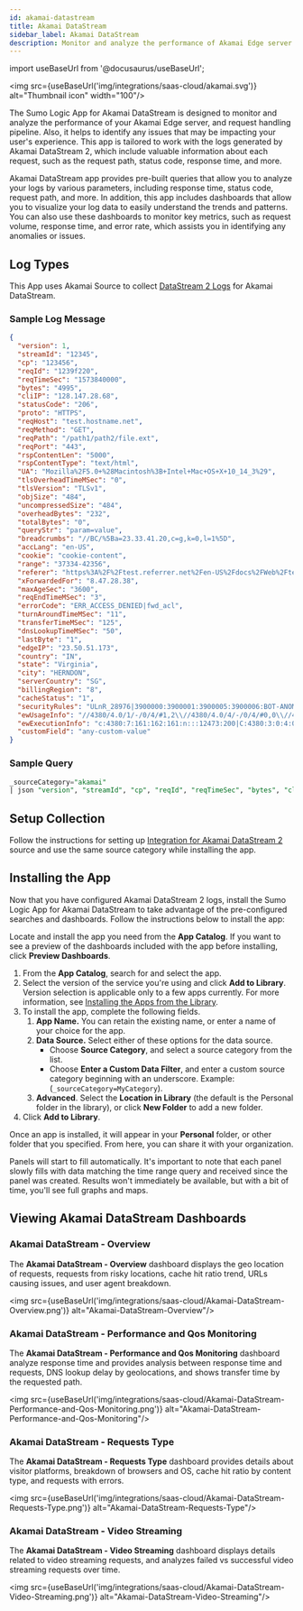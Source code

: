 ```yaml
---
id: akamai-datastream
title: Akamai DataStream
sidebar_label: Akamai DataStream
description: Monitor and analyze the performance of Akamai Edge server.
---
```


import useBaseUrl from '@docusaurus/useBaseUrl';

<img src={useBaseUrl('img/integrations/saas-cloud/akamai.svg')} alt="Thumbnail icon" width="100"/>

The Sumo Logic App for Akamai DataStream is designed to monitor and analyze the performance of your Akamai Edge server, and request handling pipeline. Also, it helps to identify any issues that may be impacting your user's experience. This app is tailored to work with the logs generated by Akamai DataStream 2, which include valuable information about each request, such as the request path, status code, response time, and more. 

Akamai DataStream app provides pre-built queries that allow you to analyze your logs by various parameters, including response time, status code, request path, and more. In addition, this app includes dashboards that allow you to visualize your log data to easily understand the trends and patterns. You can also use these dashboards to monitor key metrics, such as request volume, response time, and error rate, which assists you in identifying any anomalies or issues.

## Log Types

This App uses Akamai Source to collect [DataStream 2 Logs](https://techdocs.akamai.com/datastream2/docs/log-format-1#sample-log-lines) for Akamai DataStream.

### Sample Log Message

```json title="DataStream 2"
{
  "version": 1,
  "streamId": "12345",
  "cp": "123456",
  "reqId": "1239f220",
  "reqTimeSec": "1573840000",
  "bytes": "4995",
  "cliIP": "128.147.28.68",
  "statusCode": "206",
  "proto": "HTTPS",
  "reqHost": "test.hostname.net",
  "reqMethod": "GET",
  "reqPath": "/path1/path2/file.ext",
  "reqPort": "443",
  "rspContentLen": "5000",
  "rspContentType": "text/html",
  "UA": "Mozilla%2F5.0+%28Macintosh%3B+Intel+Mac+OS+X+10_14_3%29",
  "tlsOverheadTimeMSec": "0",
  "tlsVersion": "TLSv1",
  "objSize": "484",
  "uncompressedSize": "484",
  "overheadBytes": "232",
  "totalBytes": "0",
  "queryStr": "param=value",
  "breadcrumbs": "//BC/%5Ba=23.33.41.20,c=g,k=0,l=1%5D",
  "accLang": "en-US",
  "cookie": "cookie-content",
  "range": "37334-42356",
  "referer": "https%3A%2F%2Ftest.referrer.net%2Fen-US%2Fdocs%2FWeb%2Ftest",
  "xForwardedFor": "8.47.28.38",
  "maxAgeSec": "3600",
  "reqEndTimeMSec": "3",
  "errorCode": "ERR_ACCESS_DENIED|fwd_acl",
  "turnAroundTimeMSec": "11",
  "transferTimeMSec": "125",
  "dnsLookupTimeMSec": "50",
  "lastByte": "1",
  "edgeIP": "23.50.51.173",
  "country": "IN",
  "state": "Virginia",
  "city": "HERNDON",
  "serverCountry": "SG",
  "billingRegion": "8",
  "cacheStatus": "1",
  "securityRules": "ULnR_28976|3900000:3900001:3900005:3900006:BOT-ANOMALY-HEADER|",
  "ewUsageInfo": "//4380/4.0/1/-/0/4/#1,2\\//4380/4.0/4/-/0/4/#0,0\\//4380/4.0/5/-/1/1/#0,0",
  "ewExecutionInfo": "c:4380:7:161:162:161:n:::12473:200|C:4380:3:0:4:0:n:::6967:200|R:4380:20:99:99:1:n:::35982:200",
  "customField": "any-custom-value"
}
```

### Sample Query

```sql
_sourceCategory="akamai" 
| json "version", "streamId", "cp", "reqId", "reqTimeSec", "bytes", "cliIP", "statusCode", "proto", "reqHost", "reqMethod", "reqPath", "reqPort", "rspContentLen", "rspContentType", "UA", "tlsOverheadTimeMSec", "tlsVersion", "objSize", "uncompressedSize", "overheadBytes", "totalBytes", "queryStr", "breadcrumbs", "accLang", "cookie", "range", "referer", "xForwardedFor", "maxAgeSec", "reqEndTimeMSec", "errorCode", "turnAroundTimeMSec", "transferTimeMSec", "dnsLookupTimeMSec", "lastByte", "edgeIP", "country", "state", "city", "serverCountry", "billingRegion", "cacheStatus", "securityRules", "ewUsageInfo", "ewExecutionInfo", "customField" as  version, streamId, cp, reqId, reqTimeSec, bytes, cliIP, statusCode, proto, reqHost, reqMethod, reqPath, reqPort, rspContentLen, rspContentType, UA, tlsOverheadTimeMSec, tlsVersion, objSize, uncompressedSize, overheadBytes, totalBytes, queryStr, breadcrumbs, accLang, cookie, range, referer, xForwardedFor, maxAgeSec, reqEndTimeMSec, errorCode, turnAroundTimeMSec, transferTimeMSec, dnsLookupTimeMSec, lastByte, edgeIP, country, state, city, serverCountry, billingRegion, cacheStatus, securityRules, ewUsageInfo, ewExecutionInfo, customField 
```

## Setup Collection

Follow the instructions for setting up [Integration for Akamai DataStream 2](https://techdocs.akamai.com/datastream2/docs/stream-sumo-logic) source and use the same source category while installing the app.

## Installing the App

Now that you have configured Akamai DataStream 2 logs, install the Sumo Logic App for Akamai DataStream to take advantage of the pre-configured searches and dashboards. Follow the instructions below to install the app:

Locate and install the app you need from the **App Catalog**. If you want to see a preview of the dashboards included with the app before installing, click **Preview Dashboards**.

1. From the **App Catalog**, search for and select the app.
2. Select the version of the service you're using and click **Add to Library**. Version selection is applicable only to a few apps currently. For more information, see [Installing the Apps from the Library](/docs/get-started/apps-integrations#install-apps-from-the-library).
3. To install the app, complete the following fields.
    1. **App Name.** You can retain the existing name, or enter a name of your choice for the app.
    2. **Data Source.** Select either of these options for the data source.
        * Choose **Source Category**, and select a source category from the list.
        * Choose **Enter a Custom Data Filter**, and enter a custom source category beginning with an underscore. Example: (`_sourceCategory=MyCategory`).
    3. **Advanced**. Select the **Location in Library** (the default is the Personal folder in the library), or click **New Folder** to add a new folder.
4. Click **Add to Library**.

Once an app is installed, it will appear in your **Personal** folder, or other folder that you specified. From here, you can share it with your organization.

Panels will start to fill automatically. It's important to note that each panel slowly fills with data matching the time range query and received since the panel was created. Results won't immediately be available, but with a bit of time, you'll see full graphs and maps.

## Viewing Akamai DataStream Dashboards​

### Akamai DataStream - Overview

The **Akamai DataStream - Overview** dashboard displays the geo location of requests, requests from risky locations, cache hit ratio trend, URLs causing issues, and user agent breakdown.

<img src={useBaseUrl('img/integrations/saas-cloud/Akamai-DataStream-Overview.png')} alt="Akamai-DataStream-Overview"/>

### Akamai DataStream - Performance and Qos Monitoring

The **Akamai DataStream - Performance and Qos Monitoring** dashboard analyze response time and provides analysis between response time and requests, DNS lookup delay by geolocations, and shows transfer time by the requested path.

<img src={useBaseUrl('img/integrations/saas-cloud/Akamai-DataStream-Performance-and-Qos-Monitoring.png')} alt="Akamai-DataStream-Performance-and-Qos-Monitoring"/>

### Akamai DataStream - Requests Type

The **Akamai DataStream - Requests Type** dashboard provides details about visitor platforms, breakdown of browsers and OS, cache hit ratio by content type, and requests with errors.

<img src={useBaseUrl('img/integrations/saas-cloud/Akamai-DataStream-Requests-Type.png')} alt="Akamai-DataStream-Requests-Type"/>

### Akamai DataStream - Video Streaming

The **Akamai DataStream - Video Streaming** dashboard displays details related to video streaming requests, and analyzes failed vs successful video streaming requests over time.

<img src={useBaseUrl('img/integrations/saas-cloud/Akamai-DataStream-Video-Streaming.png')} alt="Akamai-DataStream-Video-Streaming"/>
